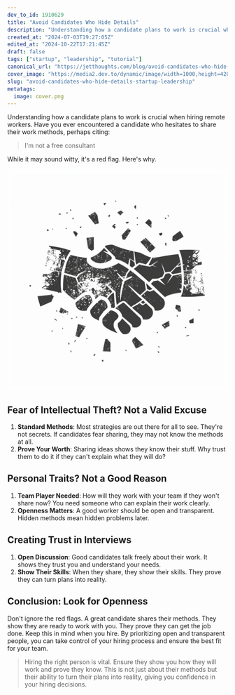 ```yaml
---
dev_to_id: 1910629
title: "Avoid Candidates Who Hide Details"
description: "Understanding how a candidate plans to work is crucial when hiring remote workers. Have you ever..."
created_at: "2024-07-03T19:27:05Z"
edited_at: "2024-10-22T17:21:45Z"
draft: false
tags: ["startup", "leadership", "tutorial"]
canonical_url: "https://jetthoughts.com/blog/avoid-candidates-who-hide-details-startup-leadership/"
cover_image: "https://media2.dev.to/dynamic/image/width=1000,height=420,fit=cover,gravity=auto,format=auto/https%3A%2F%2Fdev-to-uploads.s3.amazonaws.com%2Fuploads%2Farticles%2F2jnqtsq96jcqrrivux1e.png"
slug: "avoid-candidates-who-hide-details-startup-leadership"
metatags:
  image: cover.png
---
```

Understanding how a candidate plans to work is crucial when hiring remote workers. Have you ever encountered a candidate who hesitates to share their work methods, perhaps citing:

> I'm not a free consultant

While it may sound witty, it's a red flag. Here's why.


![Image description](file_0.png)

Fear of Intellectual Theft? Not a Valid Excuse
----------------------------------------------

1.  **Standard Methods**: Most strategies are out there for all to see. They're not secrets. If candidates fear sharing, they may not know the methods at all.
2.  **Prove Your Worth**: Sharing ideas shows they know their stuff. Why trust them to do it if they can't explain what they will do?

Personal Traits? Not a Good Reason
----------------------------------

1.  **Team Player Needed**: How will they work with your team if they won't share now? You need someone who can explain their work clearly.
2.  **Openness Matters**: A good worker should be open and transparent. Hidden methods mean hidden problems later.

Creating Trust in Interviews
----------------------------

1.  **Open Discussion**: Good candidates talk freely about their work. It shows they trust you and understand your needs.
2.  **Show Their Skills**: When they share, they show their skills. They prove they can turn plans into reality.

Conclusion: Look for Openness
-----------------------------

Don't ignore the red flags. A great candidate shares their methods. They show they are ready to work with you. They prove they can get the job done. Keep this in mind when you hire. By prioritizing open and transparent people, you can take control of your hiring process and ensure the best fit for your team.

> Hiring the right person is vital. Ensure they show you how they will work and prove they know. This is not just about their methods but their ability to turn their plans into reality, giving you confidence in your hiring decisions.